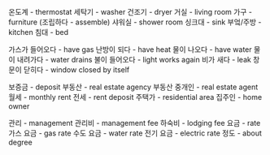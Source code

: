 온도계 - thermostat
세탁기 - washer
건조기 - dryer
거실 - living room
가구 - furniture (조립하다 - assemble)
샤워실 - shower room
싱크대 - sink
부엌/주방 - kitchen
침대 - bed

가스가 들어오다 - have gas
난방이 되다 - have heat
물이 나오다 - have water
물이 내려가다 - water drains
불이 들어오다 - light works again
비가 새다 - leak
창문이 닫히다 - window closed by itself

보증금 - deposit
부동산 - real estate agency
부동산 중개인 - real estate agent
월세 - monthly rent
전세 - rent deposit
주택가 - residential area
집주인 - home owner

관리 - management
관리비 - management fee
하숙비 - lodging fee
요금 - rate
가스 요금 - gas rate
수도 요금 - water rate
전기 요금 - electric rate
정도 - about degree